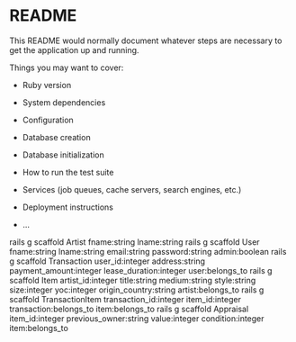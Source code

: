 # README

This README would normally document whatever steps are necessary to get the
application up and running.

Things you may want to cover:

* Ruby version

* System dependencies

* Configuration

* Database creation

* Database initialization

* How to run the test suite

* Services (job queues, cache servers, search engines, etc.)

* Deployment instructions

* ...


rails g scaffold Artist fname:string lname:string 
rails g scaffold User fname:string lname:string email:string password:string admin:boolean
rails g scaffold Transaction user_id:integer address:string payment_amount:integer lease_duration:integer user:belongs_to
rails g scaffold Item artist_id:integer title:string medium:string style:string size:integer yoc:integer origin_country:string artist:belongs_to
rails g scaffold TransactionItem transaction_id:integer item_id:integer transaction:belongs_to item:belongs_to
rails g scaffold Appraisal item_id:integer previous_owner:string value:integer condition:integer item:belongs_to